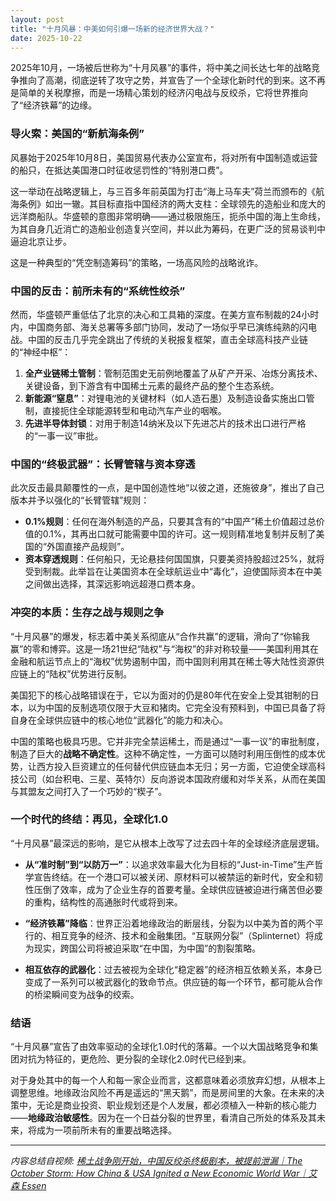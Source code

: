 ```yaml
---
layout: post
title: "十月风暴：中美如何引爆一场新的经济世界大战？"
date: 2025-10-22
---
```


2025年10月，一场被后世称为“十月风暴”的事件，将中美之间长达七年的战略竞争推向了高潮，彻底逆转了攻守之势，并宣告了一个全球化新时代的到来。这不再是简单的关税摩擦，而是一场精心策划的经济闪电战与反绞杀，它将世界推向了“经济铁幕”的边缘。

### 导火索：美国的“新航海条例”

风暴始于2025年10月8日，美国贸易代表办公室宣布，将对所有中国制造或运营的船只，在抵达美国港口时征收惩罚性的“特别港口费”。

这一举动在战略逻辑上，与三百多年前英国为打击“海上马车夫”荷兰而颁布的《航海条例》如出一辙。其目标直指中国经济的两大支柱：全球领先的造船业和庞大的远洋商船队。华盛顿的意图非常明确——通过极限施压，扼杀中国的海上生命线，为其自身几近消亡的造船业创造复兴空间，并以此为筹码，在更广泛的贸易谈判中逼迫北京让步。

这是一种典型的“凭空制造筹码”的策略，一场高风险的战略讹诈。

### 中国的反击：前所未有的“系统性绞杀”

然而，华盛顿严重低估了北京的决心和工具箱的深度。在美方宣布制裁的24小时内，中国商务部、海关总署等多部门协同，发动了一场似乎早已演练纯熟的闪电战。中国的反击几乎完全跳出了传统的关税报复框架，直击全球高科技产业链的“神经中枢”：

1.  **全产业链稀土管制**：管制范围史无前例地覆盖了从矿产开采、冶炼分离技术、关键设备，到下游含有中国稀土元素的最终产品的整个生态系统。
2.  **新能源“窒息”**：对锂电池的关键材料（如人造石墨）及制造设备实施出口管制，直接扼住全球能源转型和电动汽车产业的咽喉。
3.  **先进半导体封锁**：对用于制造14纳米及以下先进芯片的技术出口进行严格的“一事一议”审批。

### 中国的“终极武器”：长臂管辖与资本穿透

此次反击最具颠覆性的一点，是中国创造性地“以彼之道，还施彼身”，推出了自己版本并予以强化的“长臂管辖”规则：

*   **0.1%规则**：任何在海外制造的产品，只要其含有的“中国产”稀土价值超过总价值的0.1%，其再出口就可能需要中国的许可。这一规则精准地复制并反制了美国的“外国直接产品规则”。
*   **资本穿透规则**：任何船只，无论悬挂何国国旗，只要美资持股超过25%，就将受到制裁。此举旨在让美国资本在全球航运业中“毒化”，迫使国际资本在中美之间做出选择，其深远影响远超港口费本身。

### 冲突的本质：生存之战与规则之争

“十月风暴”的爆发，标志着中美关系彻底从“合作共赢”的逻辑，滑向了“你输我赢”的零和博弈。这是一场21世纪“陆权”与“海权”的非对称较量——美国利用其在金融和航运节点上的“海权”优势遏制中国，而中国则利用其在稀土等大陆性资源供应链上的“陆权”优势进行反制。

美国犯下的核心战略错误在于，它以为面对的仍是80年代在安全上受其钳制的日本，以为中国的反制选项仅限于大豆和猪肉。它完全没有预料到，中国已具备了将自身在全球供应链中的核心地位“武器化”的能力和决心。

中国的策略也极具巧思。它并非完全禁运稀土，而是通过“一事一议”的审批制度，制造了巨大的**战略不确定性**。这种不确定性，一方面可以随时利用压倒性的成本优势，让西方投入巨资建立的任何替代供应链血本无归；另一方面，它迫使全球高科技公司（如台积电、三星、英特尔）反向游说本国政府缓和对华关系，从而在美国与其盟友之间打入了一个巧妙的“楔子”。

### 一个时代的终结：再见，全球化1.0

“十月风暴”最深远的影响，是它从根本上改写了过去四十年的全球经济底层逻辑。

*   **从“准时制”到“以防万一”**：以追求效率最大化为目标的“Just-in-Time”生产哲学宣告终结。在一个港口可以被关闭、原材料可以被禁运的新时代，安全和韧性压倒了效率，成为了企业生存的首要考量。全球供应链被迫进行痛苦但必要的重构，结构性的高通胀时代或将到来。

*   **“经济铁幕”降临**：世界正沿着地缘政治的断层线，分裂为以中美为首的两个平行的、相互竞争的经济、技术和金融集团。“互联网分裂”（Splinternet）将成为现实，跨国公司将被迫采取“在中国，为中国”的割裂策略。

*   **相互依存的武器化**：过去被视为全球化“稳定器”的经济相互依赖关系，本身已变成了一系列可以被武器化的致命节点。供应链的每一个环节，都可能从合作的桥梁瞬间变为战争的绞索。

### 结语

“十月风暴”宣告了由效率驱动的全球化1.0时代的落幕。一个以大国战略竞争和集团对抗为特征的，更危险、更分裂的全球化2.0时代已经到来。

对于身处其中的每一个人和每一家企业而言，这都意味着必须放弃幻想，从根本上调整思维。地缘政治风险不再是遥远的“黑天鹅”，而是房间里的大象。在未来的决策中，无论是商业投资、职业规划还是个人发展，都必须植入一种新的核心能力——**地缘政治敏感性**。因为在一个日益分裂的世界里，看清自己所处的体系及其未来，将成为一项前所未有的重要战略选择。

---

*内容总结自视频: [稀土战争刚开始，中国反绞杀终极剧本，被提前泄漏｜The October Storm: How China & USA Ignited a New Economic World War｜艾森 Essen](https://www.youtube.com/watch?v=l5CFMa3JsP4)*

